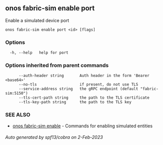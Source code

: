 <!--
SPDX-FileCopyrightText: 2019-present Open Networking Foundation <info@opennetworking.org>

SPDX-License-Identifier: Apache-2.0
-->

## onos fabric-sim enable port

Enable a simulated device port

```
onos fabric-sim enable port <id> [flags]
```

### Options

```
  -h, --help   help for port
```

### Options inherited from parent commands

```
      --auth-header string       Auth header in the form 'Bearer <base64>'
      --no-tls                   if present, do not use TLS
      --service-address string   the gRPC endpoint (default "fabric-sim:5150")
      --tls-cert-path string     the path to the TLS certificate
      --tls-key-path string      the path to the TLS key
```

### SEE ALSO

* [onos fabric-sim enable](onos_fabric-sim_enable.md)	 - Commands for enabling simulated entities

###### Auto generated by spf13/cobra on 2-Feb-2023
